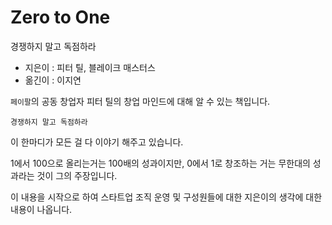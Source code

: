 # Zero to One

경쟁하지 말고 독점하라

- 지은이 : 피터 틸, 블레이크 매스터스
- 옮긴이 : 이지연

`페이팔`의 공동 창업자 피터 틸의 창업 마인드에 대해 알 수 있는 책입니다.

`경쟁하지 말고 독점하라`

이 한마디가 모든 걸 다 이야기 해주고 있습니다.

1에서 100으로 올리는거는 100배의 성과이지만,
0에서 1로 창조하는 거는 무한대의 성과라는 것이 그의 주장입니다.

이 내용을 시작으로 하여 스타트업 조직 운영 및 구성원들에 대한 지은이의 생각에 대한 내용이 나옵니다.
